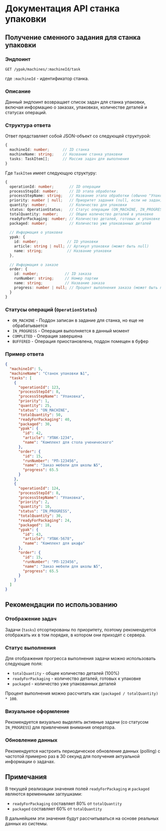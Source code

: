 
# Документация API станка упаковки

## Получение сменного задания для станка упаковки

### Эндпоинт

```
GET /ypak/machines/:machineId/task
```

где `:machineId` - идентификатор станка.

### Описание

Данный эндпоинт возвращает список задач для станка упаковки, включая информацию о заказах, упаковках, количестве деталей и статусах операций.

### Структура ответа

Ответ представляет собой JSON-объект со следующей структурой:

```typescript
{
  machineId: number;      // ID станка
  machineName: string;    // Название станка упаковки
  tasks: TaskItem[];      // Массив задач для выполнения
}
```

Где `TaskItem` имеет следующую структуру:

```typescript
{
  operationId: number;       // ID операции
  processStepId: number;     // ID этапа обработки
  processStepName: string;   // Название этапа обработки (обычно "Упаковка")
  priority: number | null;   // Приоритет задания (null, если не задан)
  quantity: number;          // Количество для упаковки
  status: OperationStatus;   // Статус операции (ON_MACHINE, IN_PROGRESS, COMPLETED, BUFFERED)
  totalQuantity: number;     // Общее количество деталей в упаковке
  readyForPackaging: number; // Количество деталей, готовых к упаковке
  packaged: number;          // Количество уже упакованных деталей
  
  // Информация о упаковке
  ypak: {
    id: number;             // ID упаковки
    article: string | null; // Артикул упаковки (может быть null)
    name: string;           // Название упаковки
  },
  
  // Информация о заказе
  order: {
    id: number;            // ID заказа
    runNumber: string;     // Номер партии
    name: string;          // Название заказа
    progress: number | null; // Процент выполнения заказа (может быть null)
  }
}
```

### Статусы операций (`OperationStatus`)

- `ON_MACHINE` - Поддон записан в задание для станка, но еще не обрабатывается
- `IN_PROGRESS` - Операция выполняется в данный момент
- `COMPLETED` - Операция завершена
- `BUFFERED` - Операция приостановлена, поддон помещен в буфер

### Пример ответа

```json
{
  "machineId": 5,
  "machineName": "Станок упаковки №1",
  "tasks": [
    {
      "operationId": 123,
      "processStepId": 8,
      "processStepName": "Упаковка",
      "priority": 1,
      "quantity": 25,
      "status": "ON_MACHINE",
      "totalQuantity": 50,
      "readyForPackaging": 40,
      "packaged": 30,
      "ypak": {
        "id": 42,
        "article": "УПАК-1234",
        "name": "Комплект для стола ученического"
      },
      "order": {
        "id": 15,
        "runNumber": "РП-123456",
        "name": "Заказ мебели для школы №5",
        "progress": 65.5
      }
    },
    {
      "operationId": 124,
      "processStepId": 8,
      "processStepName": "Упаковка",
      "priority": 2,
      "quantity": 10,
      "status": "IN_PROGRESS",
      "totalQuantity": 30,
      "readyForPackaging": 24,
      "packaged": 18,
      "ypak": {
        "id": 43,
        "article": "УПАК-5678",
        "name": "Комплект для шкафа"
      },
      "order": {
        "id": 15,
        "runNumber": "РП-123456",
        "name": "Заказ мебели для школы №5",
        "progress": 65.5
      }
    }
  ]
}
```

## Рекомендации по использованию

### Отображение задач

Задачи (`tasks`) отсортированы по приоритету, поэтому рекомендуется отображать их в том порядке, в котором они приходят с сервера.

### Статус выполнения

Для отображения прогресса выполнения задачи можно использовать следующие поля:
- `totalQuantity` - общее количество деталей (100%)
- `readyForPackaging` - количество деталей, готовых к упаковке
- `packaged` - количество уже упакованных деталей

Процент выполнения можно рассчитать как `(packaged / totalQuantity) * 100`.

### Визуальное оформление

Рекомендуется визуально выделять активные задачи (со статусом `IN_PROGRESS`) для привлечения внимания оператора.

### Обновление данных

Рекомендуется настроить периодическое обновление данных (polling) с частотой примерно раз в 30 секунд для получения актуальной информации о задачах.

## Примечания

В текущей реализации значения полей `readyForPackaging` и `packaged` являются временными заглушками:
- `readyForPackaging` составляет 80% от `totalQuantity`
- `packaged` составляет 60% от `totalQuantity`

В дальнейшем эти значения будут рассчитываться на основе реальных данных из системы.
